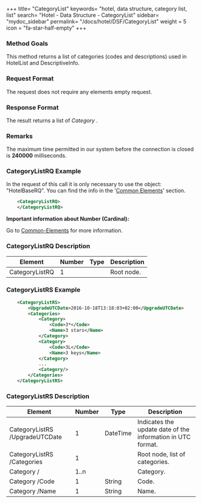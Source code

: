 +++
title= "CategoryList"
keywords= "hotel, data structure, category list, list"
search= "Hotel - Data Structure - CategoryList"
sidebar= "mydoc_sidebar"
permalink= "/docs/hotel/DSF/CategoryList"
weight = 5
icon = "fa-star-half-empty" 
+++



### Method Goals


This method returns a list of categories (codes and descriptions) used in HotelList and DescriptiveInfo.



### Request Format


The request does not require any elements empty request.



### Response Format


The result returns a list of *Category* .



### Remarks


The maximum time permitted in our system before the connection is closed is **240000** milliseconds.



### CategoryListRQ Example

In the request of this call it is only necessary to use the object: "HotelBaseRQ". You can find the info in the '[Common Elements](/connectiontypessellers/hotelpullsellers/methods/common-elements/)' section.


~~~xml
    <CategoryListRQ>
    </CategoryListRQ>
~~~



**Important information about Number (Cardinal):**

Go to [Common-Elements](/connectiontypessellers/hotelpullsellers/methods/common-elements/#Important) for more information.



### CategoryListRQ Description


| **Element**			| **Number**	| **Type**	| **Description**		|
| ----------------------------- | ------------- | ------------- | ----------------------------- |
| CategoryListRQ		| 1          	|		| Root node.			|



### CategoryListRS Example

~~~xml
    <CategoryListRS>
        <UpgradeUTCDate>2016-10-18T13:18:03+02:00</UpgradeUTCDate>
        <Categories>
            <Category>
                <Code>3*</Code>
                <Name>3 stars</Name>
            </Category>
            <Category>
                <Code>3L</Code>
                <Name>3 keys</Name>
            </Category>
            ...
            <Category/>
        </Categories>
    </CategoryListRS>
~~~



### CategoryListRS Description


| **Element**			| **Number**	| **Type**	| **Description**		|
| ----------------------------- | ------------- | ------------- | ----------------------------- |
| CategoryListRS /UpgradeUTCDate		| 1       	|	DateTime	| Indicates the update date of the information in UTC format.	|
| CategoryListRS /Categories		| 1          	|		| Root node, list of categories.			|
| Category /   	| 1..n          	| 		|         Category.			|
| Category /Code	| 1         	| String		| Code.			|
| Category /Name	| 1         	| String		| Name.			|

